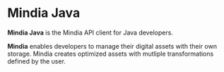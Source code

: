 # Mindia Java

**Mindia Java** is the Mindia API client for Java developers.

**Mindia** enables developers to manage their digital assets with their own storage. Mindia creates optimized assets with mutliple transformations defined by the user.